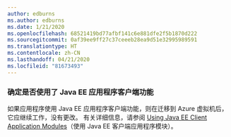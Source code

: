```yaml
---
author: edburns
ms.author: edburns
ms.date: 1/21/2020
ms.openlocfilehash: 68521419bd77afbf141c6e881dfe2f5b1870d222
ms.sourcegitcommit: 0af39ee9ff27c37ceeeb28ea9d51e32995989591
ms.translationtype: HT
ms.contentlocale: zh-CN
ms.lasthandoff: 04/21/2020
ms.locfileid: "81673493"
---
```

### <a name="determine-whether-the-java-ee-application-client-feature-is-used"></a>确定是否使用了 Java EE 应用程序客户端功能

如果应用程序使用 Java EE 应用程序客户端功能，则在迁移到 Azure 虚拟机后，它应继续工作，没有更改。 有关详细信息，请参阅 [Using Java EE Client Application Modules](https://docs.oracle.com/en/middleware/fusion-middleware/weblogic-server/12.2.1.4/saclt/modules.html)（使用 Java EE 客户端应用程序模块）。
